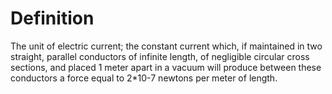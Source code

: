 # Definition

The unit of electric current; the constant current which, if maintained
in two straight, parallel conductors of infinite length, of negligible
circular cross sections, and placed 1 meter apart in a vacuum will
produce between these conductors a force equal to 2\*10-7 newtons per
meter of length.
